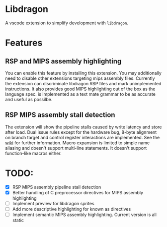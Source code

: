 # Libdragon

A vscode extension to simplify development with `libdragon`.

# Features

## RSP and MIPS assembly highlighting

You can enable this feature by installing this extension. You may additionally need to disable other extensions targeting mips assembly files. Currently the extension can discriminate libdragon RSP files and mark unimplemented instructions. It also provides good MIPS highlighting out of the box as the language spec. is implemented as a text mate grammar to be as accurate and useful as possilbe.

## RSP MIPS assembly stall detection

The extension will show the pipeline stalls caused by write latency and store after load. Dual issue rules except for the hardware bug, 8-byte alignment on branch target and control register interactions are implemented. See the [wiki](https://n64brew.dev/wiki/Reality_Signal_Processor/CPU_Pipeline) for further information. Macro expansion is limited to simple name aliasing and doesn't support multi-line statements. It doesn't support function-like macros either.

# TODO:

- [x] RSP MIPS assembly pipeline stall detection
- [x] Better handling of C preprocessor directives for MIPS assembly highlighting
- [ ] Implement preview for libdragon sprites
- [ ] Add more descriptive highlighting for known as directives
- [ ] Implement semantic MIPS assembly highlighting. Current version is all static
